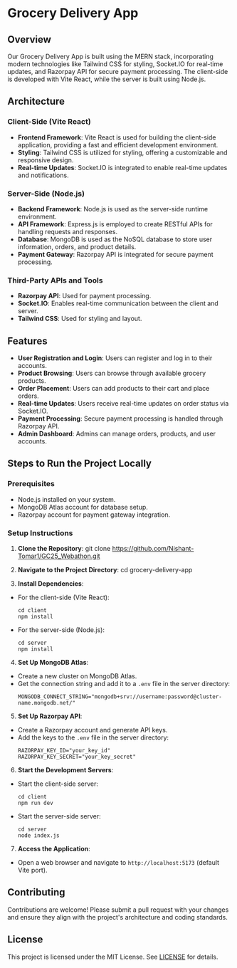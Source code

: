 # Grocery Delivery App

## Overview

Our Grocery Delivery App is built using the MERN stack, incorporating modern technologies like Tailwind CSS for styling, Socket.IO for real-time updates, and Razorpay API for secure payment processing. The client-side is developed with Vite React, while the server is built using Node.js.

## Architecture

### Client-Side (Vite React)

- **Frontend Framework**: Vite React is used for building the client-side application, providing a fast and efficient development environment.
- **Styling**: Tailwind CSS is utilized for styling, offering a customizable and responsive design.
- **Real-time Updates**: Socket.IO is integrated to enable real-time updates and notifications.

### Server-Side (Node.js)

- **Backend Framework**: Node.js is used as the server-side runtime environment.
- **API Framework**: Express.js is employed to create RESTful APIs for handling requests and responses.
- **Database**: MongoDB is used as the NoSQL database to store user information, orders, and product details.
- **Payment Gateway**: Razorpay API is integrated for secure payment processing.

### Third-Party APIs and Tools

- **Razorpay API**: Used for payment processing.
- **Socket.IO**: Enables real-time communication between the client and server.
- **Tailwind CSS**: Used for styling and layout.

## Features

- **User Registration and Login**: Users can register and log in to their accounts.
- **Product Browsing**: Users can browse through available grocery products.
- **Order Placement**: Users can add products to their cart and place orders.
- **Real-time Updates**: Users receive real-time updates on order status via Socket.IO.
- **Payment Processing**: Secure payment processing is handled through Razorpay API.
- **Admin Dashboard**: Admins can manage orders, products, and user accounts.

## Steps to Run the Project Locally

### Prerequisites

- Node.js installed on your system.
- MongoDB Atlas account for database setup.
- Razorpay account for payment gateway integration.

### Setup Instructions

1. **Clone the Repository**:
git clone https://github.com/Nishant-Tomar1/GC25_Webathon.git


2. **Navigate to the Project Directory**:
cd grocery-delivery-app


3. **Install Dependencies**:
- For the client-side (Vite React):
  ```
  cd client
  npm install
  ```
- For the server-side (Node.js):
  ```
  cd server
  npm install
  ```

4. **Set Up MongoDB Atlas**:
- Create a new cluster on MongoDB Atlas.
- Get the connection string and add it to a `.env` file in the server directory:
  ```
  MONGODB_CONNECT_STRING="mongodb+srv://username:password@cluster-name.mongodb.net/"
  ```

5. **Set Up Razorpay API**:
- Create a Razorpay account and generate API keys.
- Add the keys to the `.env` file in the server directory:
  ```
  RAZORPAY_KEY_ID="your_key_id"
  RAZORPAY_KEY_SECRET="your_key_secret"
  ```

6. **Start the Development Servers**:
- Start the client-side server:
  ```
  cd client
  npm run dev
  ```
- Start the server-side server:
  ```
  cd server
  node index.js
  ```

7. **Access the Application**:
- Open a web browser and navigate to `http://localhost:5173` (default Vite port).

## Contributing

Contributions are welcome! Please submit a pull request with your changes and ensure they align with the project's architecture and coding standards.

## License

This project is licensed under the MIT License. See [LICENSE](LICENSE) for details.
